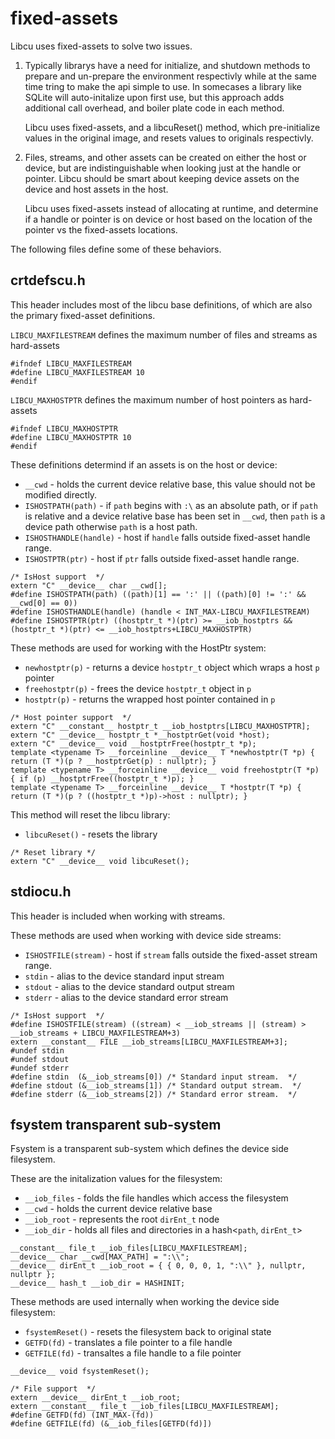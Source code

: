 # fixed-assets

Libcu uses fixed-assets to solve two issues.

1. Typically librarys have a need for initialize, and shutdown methods to prepare and un-prepare the environment respectivly while at the same time tring to make the api simple to use. In somecases a library like SQLite will auto-initalize upon first use, but this approach adds additional call overhead, and boiler plate code in each method.

   Libcu uses fixed-assets, and a libcuReset() method, which pre-initialize values in the original image, and resets values to originals respectivly.

2. Files, streams, and other assets can be created on either the host or device, but are indistinguishable when looking just at the handle or pointer. Libcu should be smart about keeping device assets on the device and host assets in the host.

    Libcu uses fixed-assets instead of allocating at runtime, and determine if a handle or pointer is on device or host based on the location of the pointer vs the fixed-assets locations.


The following files define some of these behaviors.


## crtdefscu.h

This header includes most of the libcu base definitions, of which are also the primary fixed-asset definitions.

`LIBCU_MAXFILESTREAM` defines the maximum number of files and streams as hard-assets
```
#ifndef LIBCU_MAXFILESTREAM
#define LIBCU_MAXFILESTREAM 10
#endif
```

`LIBCU_MAXHOSTPTR` defines the maximum number of host pointers as hard-assets
```
#ifndef LIBCU_MAXHOSTPTR
#define LIBCU_MAXHOSTPTR 10
#endif
```

These definitions determind if an assets is on the host or device:
* `__cwd` - holds the current device relative base, this value should not be modified directly.
* `ISHOSTPATH(path)` - if `path` begins with `:\` as an absolute path, or if `path` is relative and a device relative base has been set in `__cwd`, then `path` is a device path otherwise `path` is a host path.
* `ISHOSTHANDLE(handle)` - host if `handle` falls outside fixed-asset handle range.
* `ISHOSTPTR(ptr)` - host if `ptr` falls outside fixed-asset handle range.
```
/* IsHost support  */
extern "C" __device__ char __cwd[];
#define ISHOSTPATH(path) ((path)[1] == ':' || ((path)[0] != ':' && __cwd[0] == 0))
#define ISHOSTHANDLE(handle) (handle < INT_MAX-LIBCU_MAXFILESTREAM)
#define ISHOSTPTR(ptr) ((hostptr_t *)(ptr) >= __iob_hostptrs && (hostptr_t *)(ptr) <= __iob_hostptrs+LIBCU_MAXHOSTPTR)
```

These methods are used for working with the HostPtr system:
* `newhostptr(p)` - returns a device `hostptr_t` object which wraps a host `p` pointer
* `freehostptr(p)` - frees the device `hostptr_t` object in `p`
* `hostptr(p)` - returns the wrapped host pointer contained in `p`
```
/* Host pointer support  */
extern "C" __constant__ hostptr_t __iob_hostptrs[LIBCU_MAXHOSTPTR];
extern "C" __device__ hostptr_t *__hostptrGet(void *host);
extern "C" __device__ void __hostptrFree(hostptr_t *p);
template <typename T> __forceinline __device__ T *newhostptr(T *p) { return (T *)(p ? __hostptrGet(p) : nullptr); }
template <typename T> __forceinline __device__ void freehostptr(T *p) { if (p) __hostptrFree((hostptr_t *)p); }
template <typename T> __forceinline __device__ T *hostptr(T *p) { return (T *)(p ? ((hostptr_t *)p)->host : nullptr); }
```

This method will reset the libcu library:
* `libcuReset()` - resets the library
```
/* Reset library */
extern "C" __device__ void libcuReset();
```


## stdiocu.h

This header is included when working with streams.

These methods are used when working with device side streams:
* `ISHOSTFILE(stream)` - host if `stream` falls outside the fixed-asset stream range.
* `stdin` - alias to the device standard input stream
* `stdout` - alias to the device standard output stream
* `stderr` - alias to the device standard error stream
```
/* IsHost support  */
#define ISHOSTFILE(stream) ((stream) < __iob_streams || (stream) > __iob_streams + LIBCU_MAXFILESTREAM+3)
extern __constant__ FILE __iob_streams[LIBCU_MAXFILESTREAM+3];
#undef stdin
#undef stdout
#undef stderr
#define stdin  (&__iob_streams[0]) /* Standard input stream.  */
#define stdout (&__iob_streams[1]) /* Standard output stream.  */
#define stderr (&__iob_streams[2]) /* Standard error stream.  */
```


## fsystem transparent sub-system

Fsystem is a transparent sub-system which defines the device side filesystem.

These are the initalization values for the filesystem:
* `__iob_files` - folds the file handles which access the filesystem
* `__cwd` - holds the current device relative base
* `__iob_root` - represents the root `dirEnt_t` node
* `__iob_dir` - holds all files and directories in a hash<`path`, `dirEnt_t`>
```
__constant__ file_t __iob_files[LIBCU_MAXFILESTREAM];
__device__ char __cwd[MAX_PATH] = ":\\";
__device__ dirEnt_t __iob_root = { { 0, 0, 0, 1, ":\\" }, nullptr, nullptr };
__device__ hash_t __iob_dir = HASHINIT;
```

These methods are used internally when working the device side filesystem:
* `fsystemReset()` - resets the filesystem back to original state
* `GETFD(fd)` - translates a file pointer to a file handle
* `GETFILE(fd)` - transaltes a file handle to a file pointer
```
__device__ void fsystemReset();

/* File support  */
extern __device__ dirEnt_t __iob_root;
extern __constant__ file_t __iob_files[LIBCU_MAXFILESTREAM];
#define GETFD(fd) (INT_MAX-(fd))
#define GETFILE(fd) (&__iob_files[GETFD(fd)])
```
